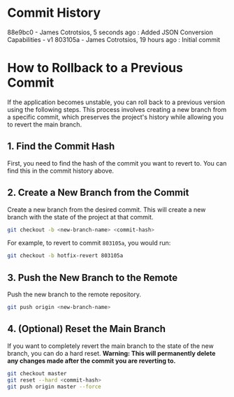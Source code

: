# Commit History

88e9bc0 - James Cotrotsios, 5 seconds ago : Added JSON Conversion Capabilities - v1
803105a - James Cotrotsios, 19 hours ago : Initial commit

# How to Rollback to a Previous Commit

If the application becomes unstable, you can roll back to a previous version using the following steps. This process involves creating a new branch from a specific commit, which preserves the project's history while allowing you to revert the main branch.

## 1. Find the Commit Hash

First, you need to find the hash of the commit you want to revert to. You can find this in the commit history above.

## 2. Create a New Branch from the Commit

Create a new branch from the desired commit. This will create a new branch with the state of the project at that commit.

```bash
git checkout -b <new-branch-name> <commit-hash>
```

For example, to revert to commit `803105a`, you would run:

```bash
git checkout -b hotfix-revert 803105a
```

## 3. Push the New Branch to the Remote

Push the new branch to the remote repository.

```bash
git push origin <new-branch-name>
```

## 4. (Optional) Reset the Main Branch

If you want to completely revert the main branch to the state of the new branch, you can do a hard reset. **Warning: This will permanently delete any changes made after the commit you are reverting to.**

```bash
git checkout master
git reset --hard <commit-hash>
git push origin master --force
```
